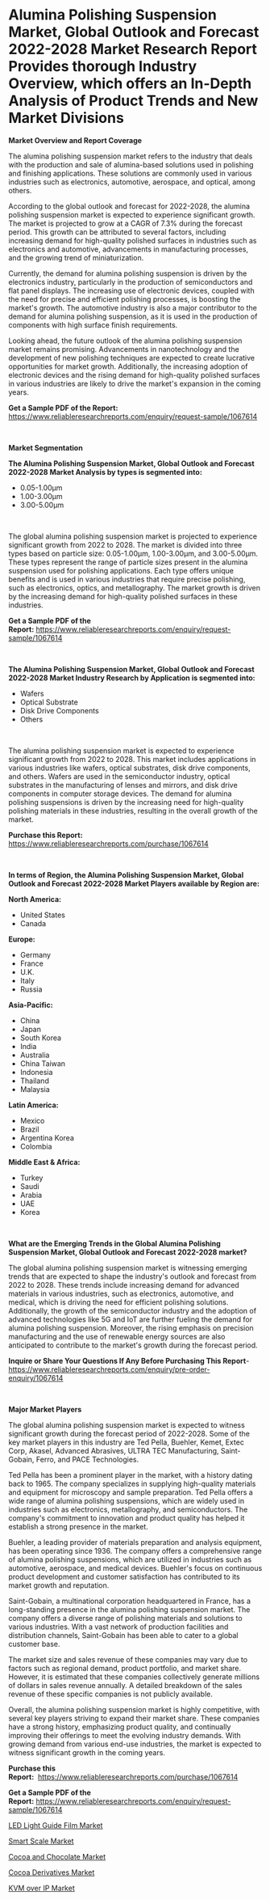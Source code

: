 <p><h1>Alumina Polishing Suspension Market, Global Outlook and Forecast 2022-2028 Market Research Report Provides thorough Industry Overview, which offers an In-Depth Analysis of Product Trends and New Market Divisions</h1></p><p><strong>Market Overview and Report Coverage</strong></p>
<p><p>The alumina polishing suspension market refers to the industry that deals with the production and sale of alumina-based solutions used in polishing and finishing applications. These solutions are commonly used in various industries such as electronics, automotive, aerospace, and optical, among others. </p><p>According to the global outlook and forecast for 2022-2028, the alumina polishing suspension market is expected to experience significant growth. The market is projected to grow at a CAGR of 7.3% during the forecast period. This growth can be attributed to several factors, including increasing demand for high-quality polished surfaces in industries such as electronics and automotive, advancements in manufacturing processes, and the growing trend of miniaturization.</p><p>Currently, the demand for alumina polishing suspension is driven by the electronics industry, particularly in the production of semiconductors and flat panel displays. The increasing use of electronic devices, coupled with the need for precise and efficient polishing processes, is boosting the market's growth. The automotive industry is also a major contributor to the demand for alumina polishing suspension, as it is used in the production of components with high surface finish requirements.</p><p>Looking ahead, the future outlook of the alumina polishing suspension market remains promising. Advancements in nanotechnology and the development of new polishing techniques are expected to create lucrative opportunities for market growth. Additionally, the increasing adoption of electronic devices and the rising demand for high-quality polished surfaces in various industries are likely to drive the market's expansion in the coming years.</p></p>
<p><strong>Get a Sample PDF of the Report:</strong> <a href="https://www.reliableresearchreports.com/enquiry/request-sample/1067614">https://www.reliableresearchreports.com/enquiry/request-sample/1067614</a></p>
<p>&nbsp;</p>
<p><strong>Market Segmentation</strong></p>
<p><strong>The Alumina Polishing Suspension Market, Global Outlook and Forecast 2022-2028 Market Analysis by types is segmented into:</strong></p>
<p><ul><li>0.05-1.00µm</li><li>1.00-3.00µm</li><li>3.00-5.00µm</li></ul></p>
<p>&nbsp;</p>
<p><p>The global alumina polishing suspension market is projected to experience significant growth from 2022 to 2028. The market is divided into three types based on particle size: 0.05-1.00µm, 1.00-3.00µm, and 3.00-5.00µm. These types represent the range of particle sizes present in the alumina suspension used for polishing applications. Each type offers unique benefits and is used in various industries that require precise polishing, such as electronics, optics, and metallography. The market growth is driven by the increasing demand for high-quality polished surfaces in these industries.</p></p>
<p><strong>Get a Sample PDF of the Report:</strong>&nbsp;<a href="https://www.reliableresearchreports.com/enquiry/request-sample/1067614">https://www.reliableresearchreports.com/enquiry/request-sample/1067614</a></p>
<p>&nbsp;</p>
<p><strong>The Alumina Polishing Suspension Market, Global Outlook and Forecast 2022-2028 Market Industry Research by Application is segmented into:</strong></p>
<p><ul><li>Wafers</li><li>Optical Substrate</li><li>Disk Drive Components</li><li>Others</li></ul></p>
<p>&nbsp;</p>
<p><p>The alumina polishing suspension market is expected to experience significant growth from 2022 to 2028. This market includes applications in various industries like wafers, optical substrates, disk drive components, and others. Wafers are used in the semiconductor industry, optical substrates in the manufacturing of lenses and mirrors, and disk drive components in computer storage devices. The demand for alumina polishing suspensions is driven by the increasing need for high-quality polishing materials in these industries, resulting in the overall growth of the market.</p></p>
<p><strong>Purchase this Report:</strong>&nbsp; <a href="https://www.reliableresearchreports.com/purchase/1067614">https://www.reliableresearchreports.com/purchase/1067614</a></p>
<p>&nbsp;</p>
<p><strong>In terms of Region, the Alumina Polishing Suspension Market, Global Outlook and Forecast 2022-2028 Market Players available by Region are:</strong></p>
<p>
    <p> <strong> North America: </strong>
        <ul>
            <li>United States</li>
            <li>Canada</li>
        </ul>
        </p> 
    <p> <strong> Europe: </strong>
        <ul>
            <li>Germany</li>
            <li>France</li>
            <li>U.K.</li>
            <li>Italy</li>
            <li>Russia</li>
        </ul>
        </p> 
    <p> <strong> Asia-Pacific: </strong>
        <ul>
            <li>China</li>
            <li>Japan</li>
            <li>South Korea</li>
            <li>India</li>
            <li>Australia</li>
            <li>China Taiwan</li>
            <li>Indonesia</li>
            <li>Thailand</li>
            <li>Malaysia</li>
        </ul>
        </p> 
    <p> <strong> Latin America: </strong>
        <ul>
            <li>Mexico</li>
            <li>Brazil</li>
            <li>Argentina Korea</li>
            <li>Colombia</li>
        </ul>
        </p> 
    <p> <strong> Middle East & Africa: </strong>
        <ul>
            <li>Turkey</li>
            <li>Saudi</li>
            <li>Arabia</li>
            <li>UAE</li>
            <li>Korea</li>
        </ul>
    </p>
    </p>
<p>&nbsp;</p>
<p><strong>What are the Emerging Trends in the Global Alumina Polishing Suspension Market, Global Outlook and Forecast 2022-2028 market?</strong></p>
<p><p>The global alumina polishing suspension market is witnessing emerging trends that are expected to shape the industry's outlook and forecast from 2022 to 2028. These trends include increasing demand for advanced materials in various industries, such as electronics, automotive, and medical, which is driving the need for efficient polishing solutions. Additionally, the growth of the semiconductor industry and the adoption of advanced technologies like 5G and IoT are further fueling the demand for alumina polishing suspension. Moreover, the rising emphasis on precision manufacturing and the use of renewable energy sources are also anticipated to contribute to the market's growth during the forecast period.</p></p>
<p><strong>Inquire or Share Your Questions If Any Before Purchasing This Report</strong>- <a href="https://www.reliableresearchreports.com/enquiry/pre-order-enquiry/1067614">https://www.reliableresearchreports.com/enquiry/pre-order-enquiry/1067614</a></p>
<p>&nbsp;</p>
<p><strong>Major Market Players</strong></p>
<p><p>The global alumina polishing suspension market is expected to witness significant growth during the forecast period of 2022-2028. Some of the key market players in this industry are Ted Pella, Buehler, Kemet, Extec Corp, Akasel, Advanced Abrasives, ULTRA TEC Manufacturing, Saint-Gobain, Ferro, and PACE Technologies.</p><p>Ted Pella has been a prominent player in the market, with a history dating back to 1965. The company specializes in supplying high-quality materials and equipment for microscopy and sample preparation. Ted Pella offers a wide range of alumina polishing suspensions, which are widely used in industries such as electronics, metallography, and semiconductors. The company's commitment to innovation and product quality has helped it establish a strong presence in the market.</p><p>Buehler, a leading provider of materials preparation and analysis equipment, has been operating since 1936. The company offers a comprehensive range of alumina polishing suspensions, which are utilized in industries such as automotive, aerospace, and medical devices. Buehler's focus on continuous product development and customer satisfaction has contributed to its market growth and reputation.</p><p>Saint-Gobain, a multinational corporation headquartered in France, has a long-standing presence in the alumina polishing suspension market. The company offers a diverse range of polishing materials and solutions to various industries. With a vast network of production facilities and distribution channels, Saint-Gobain has been able to cater to a global customer base.</p><p>The market size and sales revenue of these companies may vary due to factors such as regional demand, product portfolio, and market share. However, it is estimated that these companies collectively generate millions of dollars in sales revenue annually. A detailed breakdown of the sales revenue of these specific companies is not publicly available.</p><p>Overall, the alumina polishing suspension market is highly competitive, with several key players striving to expand their market share. These companies have a strong history, emphasizing product quality, and continually improving their offerings to meet the evolving industry demands. With growing demand from various end-use industries, the market is expected to witness significant growth in the coming years.</p></p>
<p><strong>Purchase this Report:</strong>&nbsp;&nbsp;<a href="https://www.reliableresearchreports.com/purchase/1067614">https://www.reliableresearchreports.com/purchase/1067614</a></p>
<p></p>
<p><strong>Get a Sample PDF of the Report:</strong>&nbsp;<a href="https://www.reliableresearchreports.com/enquiry/request-sample/1067614">https://www.reliableresearchreports.com/enquiry/request-sample/1067614</a></p>
<p><p><a href="https://www.linkedin.com/pulse/led-light-guide-film-market-size-growth-forecast-from-2023--piu6c/">LED Light Guide Film Market</a></p><p><a href="https://medium.com/@poem.snap.phase/smart-scale-market-size-growth-forecast-2023-2030-451afdbc54c5">Smart Scale Market</a></p><p><a href="https://www.reportprime.com/cocoa-and-chocolate-r6669">Cocoa and Chocolate Market</a></p><p><a href="https://www.reportprime.com/cocoa-derivatives-r6672">Cocoa Derivatives Market</a></p><p><a href="https://medium.com/@late.bean.frame/kvm-over-ip-market-size-growth-forecast-2023-2030-a92e7cf6c6b9">KVM over IP Market</a></p></p>